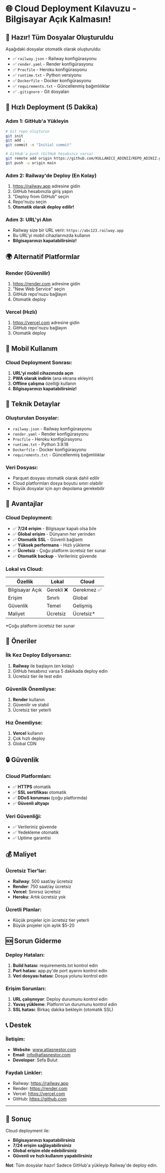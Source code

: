# 🌐 Cloud Deployment Kılavuzu - Bilgisayar Açık Kalmasın!

## 🎉 **Hazır! Tüm Dosyalar Oluşturuldu**

Aşağıdaki dosyalar otomatik olarak oluşturuldu:
- ✅ `railway.json` - Railway konfigürasyonu
- ✅ `render.yaml` - Render konfigürasyonu  
- ✅ `Procfile` - Heroku konfigürasyonu
- ✅ `runtime.txt` - Python versiyonu
- ✅ `Dockerfile` - Docker konfigürasyonu
- ✅ `requirements.txt` - Güncellenmiş bağımlılıklar
- ✅ `.gitignore` - Git dosyaları

## 🚀 **Hızlı Deployment (5 Dakika)**

### Adım 1: GitHub'a Yükleyin
```bash
# Git repo oluşturun
git init
git add .
git commit -m "Initial commit"

# GitHub'a push (GitHub hesabınız varsa)
git remote add origin https://github.com/KULLANICI_ADINIZ/REPO_ADINIZ.git
git push -u origin main
```

### Adım 2: Railway'de Deploy (En Kolay)
1. https://railway.app adresine gidin
2. GitHub hesabınızla giriş yapın
3. "Deploy from GitHub" seçin
4. Repo'nuzu seçin
5. **Otomatik olarak deploy edilir!**

### Adım 3: URL'yi Alın
- Railway size bir URL verir: `https://abc123.railway.app`
- Bu URL'yi mobil cihazlarınızda kullanın
- **Bilgisayarınızı kapatabilirsiniz!**

## 🌍 **Alternatif Platformlar**

### Render (Güvenilir)
1. https://render.com adresine gidin
2. "New Web Service" seçin
3. GitHub repo'nuzu bağlayın
4. Otomatik deploy

### Vercel (Hızlı)
1. https://vercel.com adresine gidin
2. GitHub repo'nuzu bağlayın
3. Otomatik deploy

## 📱 **Mobil Kullanım**

### Cloud Deployment Sonrası:
1. **URL'yi mobil cihazınızda açın**
2. **PWA olarak indirin** (ana ekrana ekleyin)
3. **Offline çalışma** özelliği kullanın
4. **Bilgisayarınızı kapatabilirsiniz!**

## 🔧 **Teknik Detaylar**

### Oluşturulan Dosyalar:
- `railway.json` - Railway konfigürasyonu
- `render.yaml` - Render konfigürasyonu
- `Procfile` - Heroku konfigürasyonu
- `runtime.txt` - Python 3.9.18
- `Dockerfile` - Docker konfigürasyonu
- `requirements.txt` - Güncellenmiş bağımlılıklar

### Veri Dosyası:
- Parquet dosyası otomatik olarak dahil edilir
- Cloud platformları dosya boyutu sınırı olabilir
- Büyük dosyalar için ayrı depolama gerekebilir

## 🌟 **Avantajlar**

### Cloud Deployment:
- ✅ **7/24 erişim** - Bilgisayar kapalı olsa bile
- ✅ **Global erişim** - Dünyanın her yerinden
- ✅ **Otomatik SSL** - Güvenli bağlantı
- ✅ **Yüksek performans** - Hızlı yükleme
- ✅ **Ücretsiz** - Çoğu platform ücretsiz tier sunar
- ✅ **Otomatik backup** - Verileriniz güvende

### Lokal vs Cloud:
| Özellik | Lokal | Cloud |
|---------|-------|-------|
| Bilgisayar Açık | Gerekli ❌ | Gerekmez ✅ |
| Erişim | Sınırlı | Global |
| Güvenlik | Temel | Gelişmiş |
| Maliyet | Ücretsiz | Ücretsiz* |

*Çoğu platform ücretsiz tier sunar

## 🎯 **Öneriler**

### İlk Kez Deploy Ediyorsanız:
1. **Railway** ile başlayın (en kolay)
2. GitHub hesabınız varsa 5 dakikada deploy edin
3. Ücretsiz tier ile test edin

### Güvenlik Önemliyse:
1. **Render** kullanın
2. Güvenilir ve stabil
3. Ücretsiz tier yeterli

### Hız Önemliyse:
1. **Vercel** kullanın
2. Çok hızlı deploy
3. Global CDN

## 🔒 **Güvenlik**

### Cloud Platformları:
- ✅ **HTTPS** otomatik
- ✅ **SSL sertifikası** otomatik
- ✅ **DDoS koruması** (çoğu platformda)
- ✅ **Güvenli altyapı**

### Veri Güvenliği:
- ✅ Verileriniz güvende
- ✅ Yedekleme otomatik
- ✅ Uptime garantisi

## 💰 **Maliyet**

### Ücretsiz Tier'lar:
- **Railway**: 500 saat/ay ücretsiz
- **Render**: 750 saat/ay ücretsiz
- **Vercel**: Sınırsız ücretsiz
- **Heroku**: Artık ücretsiz yok

### Ücretli Planlar:
- Küçük projeler için ücretsiz tier yeterli
- Büyük projeler için aylık $5-20

## 🆘 **Sorun Giderme**

### Deploy Hataları:
1. **Build hatası**: requirements.txt kontrol edin
2. **Port hatası**: app.py'de port ayarını kontrol edin
3. **Veri dosyası hatası**: Dosya yolunu kontrol edin

### Erişim Sorunları:
1. **URL çalışmıyor**: Deploy durumunu kontrol edin
2. **Yavaş yükleme**: Platform'un durumunu kontrol edin
3. **SSL hatası**: Birkaç dakika bekleyin (otomatik SSL)

## 📞 **Destek**

### İletişim:
- **Website**: www.atlasnestor.com
- **Email**: info@atlasnestor.com
- **Developer**: Sefa Bulut

### Faydalı Linkler:
- Railway: https://railway.app
- Render: https://render.com
- Vercel: https://vercel.com
- GitHub: https://github.com

---

## 🎉 **Sonuç**

Cloud deployment ile:
- **Bilgisayarınızı kapatabilirsiniz**
- **7/24 erişim sağlayabilirsiniz**
- **Global erişim elde edebilirsiniz**
- **Güvenli ve hızlı kullanım yapabilirsiniz**

**Not**: Tüm dosyalar hazır! Sadece GitHub'a yükleyip Railway'de deploy edin.

